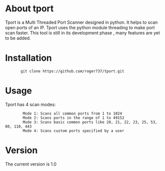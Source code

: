 # About tport

Tport is a Multi Threaded Port Scanner designed in python. It helps to scan open ports of an IP. Tport uses the python module threading to make port scan faster. This tool is still in its development phase , many features are yet to be added. 

# Installation 
           git clone https://github.com/roger737/tport.git


# Usage

Tport has 4 scan modes:
            
            Mode 1: Scans all common ports from 1 to 1024
            Mode 2: Scans ports in the range of 1 to 49152
            Mode 3: Scans basic common ports like 20, 21, 22, 23, 25, 53, 80, 110, 443
            Mode 4: Scans custom ports specified by a user
            
            
# Version

The current version is 1.0
